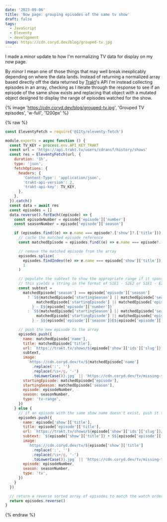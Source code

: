 ```yaml
---
date: '2023-09-06'
title: 'Now page: grouping episodes of the same tv show'
draft: false
tags:
  - JavaScript
  - Eleventy
  - development
image: https://cdn.coryd.dev/blog/grouped-tv.jpg
---
```


I made a minor update to how I'm normalizing TV data for display on my now page.<!-- excerpt -->

By _minor_ I mean one of those things that may well break inexplicably depending on where the data lands. Instead of returning a normalized array based directly off the data returned by [Trakt](https://trakt.tv)'s API I'm instead collecting episodes in an array, checking as I iterate through the response to see if an episode of the same show exists and replacing that object with a mutated object designed to display the range of episodes watched for the show.

{% image 'https://cdn.coryd.dev/blog/grouped-tv.jpg', 'Grouped TV episodes', 'w-full', '1200px' %}

{% raw %}

```javascript
const EleventyFetch = require('@11ty/eleventy-fetch')

module.exports = async function () {
  const TV_KEY = process.env.API_KEY_TRAKT
  const url = 'https://api.trakt.tv/users/cdransf/history/shows'
  const res = EleventyFetch(url, {
    duration: '1h',
    type: 'json',
    fetchOptions: {
      headers: {
        'Content-Type': 'application/json',
        'trakt-api-version': 2,
        'trakt-api-key': TV_KEY,
      },
    },
  }).catch()
  const data = await res
  const episodes = []
  data.reverse().forEach((episode) => {
    const episodeNumber = episode['episode']['number']
    const seasonNumber = episode['episode']['season']

    if (episodes.find((e) => e.name === episode?.['show']?.['title'])) {
      // cache the matched episode reference
      const matchedEpisode = episodes.find((e) => e.name === episode?.['show']?.['title'])

      // remove the matched episode from the array
      episodes.splice(
        episodes.findIndex((e) => e.name === episode['show']['title']),
        1
      )

      // populate the subtext to show the appropriate range if it spans multiple seasons
      // this yields a string in the format of S1E1 - S2E2 or S1E1 - E2
      const subtext =
        matchedEpisode['season'] === episode['episode']['season']
          ? `S${matchedEpisode['startingSeason'] || matchedEpisode['season']}E${
              matchedEpisode['startingEpisode'] || matchedEpisode['episode']
            } - E${episode['episode']['number']}`
          : `S${matchedEpisode['startingSeason'] || matchedEpisode['season']}E${
              matchedEpisode['startingEpisode'] || matchedEpisode['episode']
            } - S${episode['episode']['season']}E${episode['episode']['number']}`

      // push the new episode to the array
      episodes.push({
        name: matchedEpisode['name'],
        title: matchedEpisode['title'],
        url: `https://trakt.tv/shows/${episode['show']['ids']['slug']}`,
        subtext,
        image:
          `https://cdn.coryd.dev/tv/${matchedEpisode['name']
            .replace(':', '')
            .replace(/\s+/g, '-')
            .toLowerCase()}.jpg` || 'https://cdn.coryd.dev/tv/missing-tv.jpg',
        startingEpisode: matchedEpisode['episode'],
        startingSeason: matchedEpisode['season'],
        episode: episodeNumber,
        season: seasonNumber,
        type: 'tv-range',
      })
    } else {
      // if an episode with the same show name doesn't exist, push it to the array
      episodes.push({
        name: episode['show']['title'],
        title: episode['episode']['title'],
        url: `https://trakt.tv/shows/${episode['show']['ids']['slug']}/seasons/${episode['episode']['season']}/episodes/${episode['episode']['number']}`,
        subtext: `${episode['show']['title']} • S${episode['episode']['season']}E${episode['episode']['number']}`,
        image:
          `https://cdn.coryd.dev/tv/${episode['show']['title']
            .replace(':', '')
            .replace(/\s+/g, '-')
            .toLowerCase()}.jpg` || 'https://cdn.coryd.dev/tv/missing-tv.jpg',
        episode: episodeNumber,
        season: seasonNumber,
        type: 'tv',
      })
    }
  })

  // return a reverse sorted array of episodes to match the watch order
  return episodes.reverse()
}
```

{% endraw %}
